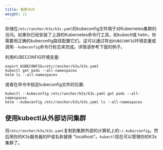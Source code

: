 ```yaml
---
title: 集群访问
weight: 21
---
```


存储在`/etc/rancher/k3s/k3s.yaml`的kubeconfig文件用于对Kubernetes集群的访问。如果你已经安装了上游的Kubernetes命令行工具，如kubectl或 helm，你需要用正确的kubeconfig路径配置它们。这可以通过导出`KUBECONFIG`环境变量或调用`--kubeconfig`命令行标志来完成。详情请参考下面的例子。


利用KUBECONFIG环境变量:

```
export KUBECONFIG=/etc/rancher/k3s/k3s.yaml
kubectl get pods --all-namespaces
helm ls --all-namespaces
```

或者在命令中指定kubeconfig文件的位置:

```
kubectl --kubeconfig /etc/rancher/k3s/k3s.yaml get pods --all-namespaces
helm --kubeconfig /etc/rancher/k3s/k3s.yaml ls --all-namespaces
```

## 使用kubectl从外部访问集群

将`/etc/rancher/k3s/k3s.yaml`复制到集群外部的计算机上的`~/.kube/config`。然后用你的K3s服务器的IP或名称替换 "localhost"。`kubectl`现在可以管理你的K3s集群了。